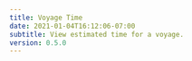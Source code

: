 ```yaml
---
title: Voyage Time
date: 2021-01-04T16:12:06-07:00
subtitle: View estimated time for a voyage.
version: 0.5.0
---
```

